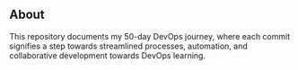 ## About
This repository documents my 50-day DevOps journey, where each commit signifies a step towards streamlined processes, automation, and collaborative development towards DevOps learning.
